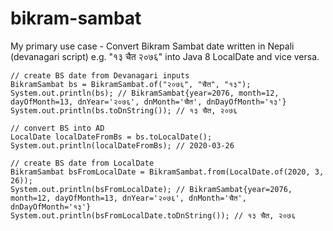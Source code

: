 # bikram-sambat

My primary use case - 
Convert Bikram Sambat date written in Nepali (devanagari script) e.g. "१३ चैत २०७६" into Java 8 LocalDate and vice versa.

```
// create BS date from Devanagari inputs
BikramSambat bs = BikramSambat.of("२०७६", "चैत", "१३");
System.out.println(bs); // BikramSambat{year=2076, month=12, dayOfMonth=13, dnYear='२०७६', dnMonth='चैत', dnDayOfMonth='१३'}
System.out.println(bs.toDnString()); // १३ चैत, २०७६

// convert BS into AD
LocalDate localDateFromBs = bs.toLocalDate();
System.out.println(localDateFromBs); // 2020-03-26

// create BS date from LocalDate
BikramSambat bsFromLocalDate = BikramSambat.from(LocalDate.of(2020, 3, 26));
System.out.println(bsFromLocalDate); // BikramSambat{year=2076, month=12, dayOfMonth=13, dnYear='२०७६', dnMonth='चैत', dnDayOfMonth='१३'}
System.out.println(bsFromLocalDate.toDnString()); // १३ चैत, २०७६
```